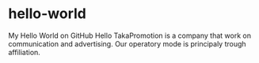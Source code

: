 # hello-world
My Hello World on GitHub
Hello TakaPromotion is a company that work on communication and advertising. Our operatory mode is principaly trough affiliation.
